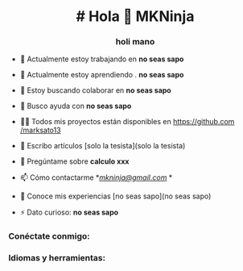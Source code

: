 <h1 align="center"># Hola 👋 MKNinja</h1>
<h3 align="center">holi mano</h3>

- 🔭 Actualmente estoy trabajando en **no seas sapo**

- 🌱 Actualmente estoy aprendiendo . **no seas sapo**

- 👯 Estoy buscando colaborar en **no seas sapo**

- 🤝 Busco ayuda con **no seas sapo**

- 👨‍💻 Todos mis proyectos están disponibles en [https://github.com /marksato13](https://github.com/marksato13)

- 📝 Escribo artículos [solo la tesista](solo la tesista)

- 💬 Pregúntame sobre **calculo xxx**

- 📫 Cómo contactarme **mkninja@gmail.com* *

- 📄 Conoce mis experiencias [no seas sapo](no seas sapo)

- ⚡ Dato curioso: **no seas sapo**

<h3 align="left">Conéctate conmigo:</h3>
<p align="left ">
</p>

<h3 align="left">Idiomas y herramientas:</h3>

